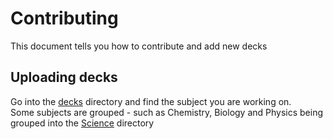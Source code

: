 # Contributing
This document tells you how to contribute and add new decks

## Uploading decks
Go into the [decks](https://github.com/YaoReTian/AnkiDecks/blob/main/decks/) directory and find the subject you are working on.  
Some subjects are grouped - such as Chemistry, Biology and Physics being grouped into the [Science](https://github.com/YaoReTian/AnkiDecks/blob/main/decks/Science) directory
